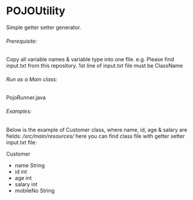# POJOUtility
Simple getter setter generator.

###### Prerequisite:
Copy all variable names & variable type into one file.
e.g. Please find input.txt from this repository.
1st line of input.txt file must be ClassName

###### Run as a Main class:
PojoRunner.java

###### Examples:
Below is the example of Customer class, where name, id, age & salary are fields:
_/src/main/resources/_ here you can find class file with getter setter
input.txt file:

Customer
* name String
* id int
* age int
* salary int
* mobileNo String
  
